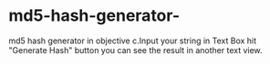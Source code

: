 md5-hash-generator-
===================

md5 hash generator in objective c.Input your string in Text Box hit "Generate Hash" button you can see the result in another text view.

